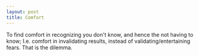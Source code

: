 ```yaml
---
layout: post
title: Comfort
---
```


To find comfort in recognizing you don't know, and hence the not having to know; I.e. comfort in invalidating results, instead of validating/entertaining fears. That is the dilemma.